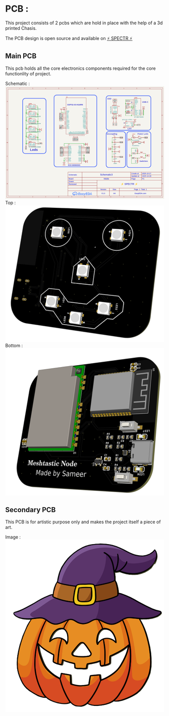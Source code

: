 # PCB :

This project consists of 2 pcbs which are hold in place with the help of a 3d printed Chasis.  

The PCB design is open source and available on
[⚡ SPECTR ⚡](https://oshwlab.com/sameerkulhari2439/spectr)

## Main PCB
This pcb holds all the core electronics components required for the core functionlity of project.

Schematic :
<img src = "Schematic.png">
Top :
<img src ="PCB-Top.png">
Bottom :
<img src ="PCB-Bottom.png">

## Secondary PCB
This PCB is for artistic purpose only and makes the project itself a piece of art.

Image :
<img src ="PCB-ART.png">